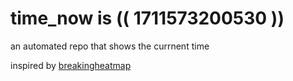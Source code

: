 # time_now is (( 1711573200530 ))

an automated repo that shows the currnent time

inspired by [breakingheatmap](https://github.com/breakingheatmap/breakingheatmap)